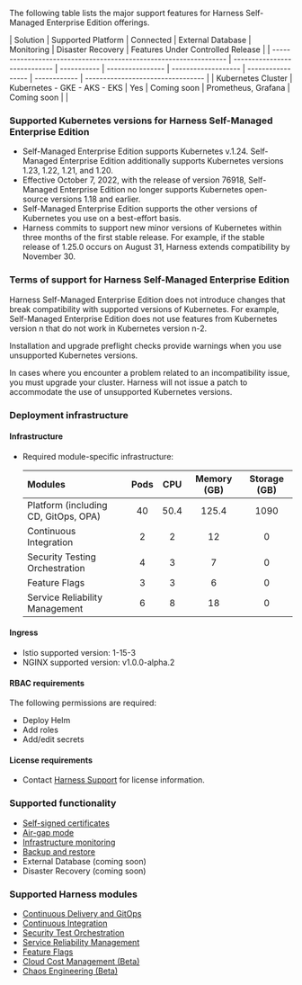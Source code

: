 The following table lists the major support features for Harness Self-Managed Enterprise Edition offerings.

| Solution                                                          | Supported Platform           | Connected | External Database | Monitoring          | Disaster Recovery | Features Under Controlled Release |
| ----------------------------------------------------------------- | ---------------------------- | ----------- | ---------------- | ------------------- | ----------------- | ------------ | --------------------------------- |
| Kubernetes Cluster                   | Kubernetes - GKE - AKS - EKS | Yes         | Coming soon              | Prometheus, Grafana | Coming soon        |                                    |

### Supported Kubernetes versions for Harness Self-Managed Enterprise Edition

* Self-Managed Enterprise Edition supports Kubernetes v.1.24. Self-Managed Enterprise Edition additionally supports Kubernetes versions 1.23, 1.22, 1.21, and 1.20.
* Effective October 7, 2022, with the release of version 76918, Self-Managed Enterprise Edition no longer supports Kubernetes open-source versions 1.18 and earlier.
* Self-Managed Enterprise Edition supports the other versions of Kubernetes you use on a best-effort basis.
* Harness commits to support new minor versions of Kubernetes within three months of the first stable release. For example, if the stable release of 1.25.0 occurs on August 31, Harness extends compatibility by November 30.

### Terms of support for Harness Self-Managed Enterprise Edition

Harness Self-Managed Enterprise Edition does not introduce changes that break compatibility with supported versions of Kubernetes. For example, Self-Managed Enterprise Edition does not use features from Kubernetes version n that do not work in Kubernetes version n-2.

Installation and upgrade preflight checks provide warnings when you use unsupported Kubernetes versions.

In cases where you encounter a problem related to an incompatibility issue, you must upgrade your cluster. Harness will not issue a patch to accommodate the use of unsupported Kubernetes versions.

### Deployment infrastructure

#### Infrastructure 
* Required module-specific infrastructure:

   | **Modules** | **Pods** | **CPU** | **Memory (GB)** | **Storage (GB)** |
   | :-- | :--: | :--: | :--: | :--: |
   | Platform (including CD, GitOps, OPA) | 40 | 50.4 | 125.4 | 1090 |
   | Continuous Integration | 2 | 2 | 12 | 0 |
   | Security Testing Orchestration | 4 | 3| 7 | 0 |
   | Feature Flags | 3 | 3 | 6 | 0 |
   | Service Reliability Management | 6 | 8 | 18 | 0 |

#### Ingress
* Istio supported version: 1-15-3
* NGINX supported version: v1.0.0-alpha.2

#### RBAC requirements

The following permissions are required:
* Deploy Helm
* Add roles
* Add/edit secrets

#### License requirements
* Contact [Harness Support](mailto:support@harness.io) for license information.

### Supported functionality
* [Self-signed certificates](https://developer.harness.io/docs/self-managed-enterprise-edition/self-managed-helm-based-install/how-to-use-self-signed-certificates-with-self-managed/)
* [Air-gap mode](https://developer.harness.io/docs/self-managed-enterprise-edition/self-managed-helm-based-install/install-in-an-air-gapped-environment/)
* [Infrastructure monitoring](https://developer.harness.io/docs/self-managed-enterprise-edition/monitor-self-managed-enterprise-edition/monitor-harness-on-prem/)
* [Backup and restore](https://developer.harness.io/docs/self-managed-enterprise-edition/back-up-and-recover/back-up-and-restore-helm/)
* External Database (coming soon)
* Disaster Recovery (coming soon)

### Supported Harness modules

* [Continuous Delivery and GitOps](https://developer.harness.io/docs/continuous-delivery/)
* [Continuous Integration](https://developer.harness.io/docs/continuous-integration/)
* [Security Test Orchestration](https://developer.harness.io/docs/security-testing-orchestration/)
* [Service Reliability Management](https://developer.harness.io/docs/service-reliability-management/)
* [Feature Flags](https://developer.harness.io/docs/feature-flags/)
* [Cloud Cost Management (Beta)](https://developer.harness.io/docs/cloud-cost-management/)
* [Chaos Engineering (Beta)](https://developer.harness.io/docs/chaos-engineering/)
